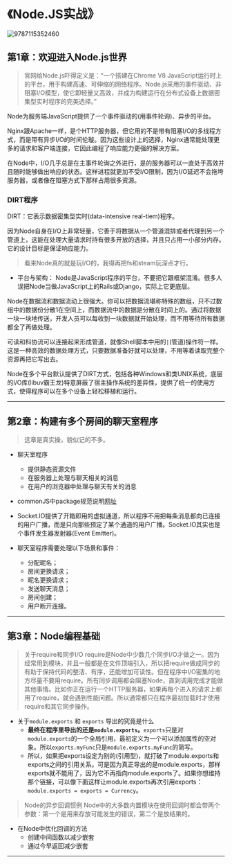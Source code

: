 # 《Node.JS实战》

![9787115352460](/books/9787115352460.jpg)

## 第1章：欢迎进入Node.js世界

> 官网给Node.js吓得定义是：“一个搭建在Chrome V8 JavaScript运行时上的平台，用于构建高速、可伸缩的网络程序。Node.js采用的事件驱动、非阻塞I/O模型，使它即轻量又高效，并成为构建运行在分布式设备上数据密集型实时程序的完美选择。”
 
 Node为服务端JavaScript提供了一个事件驱动的(用事件轮询)、异步的平台。
 
 Nginx跟Apache一样，是个HTTP服务器，但它用的不是带有阻塞I/O的多线程方式，而是带有异步I/O的时间伦璇。因为这些设计上的选择，Nginx通常能处理更多的请求和客户端连接，它因此编程了响应能力更强的解决方案。
 
 在Node中，I/O几乎总是在主事件轮询之外进行，是的服务器可以一直处于高效并且随时能够做出响应的状态。这样进程就更加不受I/O限制，因为I/O延迟不会拖垮服务器，或者像在阻塞方式下那样占用很多资源。
 
 ### DIRT程序
 
 DIRT：它表示数据密集型实时(data-intensive real-tiem)程序。
 
因为Node自身在I/O上非常轻量，它善于将数据从一个管道混排或者代理到另一个管道上，这能在处理大量请求时持有很多开放的选择，并且只占用一小部分内存。它的设计目标是保证响应能力。

> 看来Node真的就是玩I/O的，我得再把fs和steam玩深点才行。

- 平台与架构： Node是JavaScript程序的平台，不要把它跟框架混淆。很多人误把Node当做JavaScript上的Rails或Django，实际上它更底层。

 Node在数据流和数据流动上很强大。你可以把数据流堪称特殊的数组，只不过数组中的数据份分散1在空间上，而数据流中的数据是分散在时间上的。通过将数据一块一块地传送，开发人员可以每收到一块数据就开始处理，而不用等待所有数据都全了再做处理。

可读和科协流可以连接起来形成管道，就像Shell脚本中用的`|`(管道)操作符一样。这是一种高效的数据处理方式，只要数据准备好就可以处理，不用等着读取完整个资源再把它写出去。

Node在多个平台默认提供了DIRT方式，包括各种Windows和类UNIX系统，底层的I/O库(libuv霸王龙)特意屏蔽了宿主操作系统的差异性，提供了统一的使用方式，使得程序可以在多个设备上轻松移植和运行。

----------

## 第2章：构建有多个房间的聊天室程序

> 这章是真实操，貌似记的不多。

- 聊天室程序
  - 提供静态资源文件
  - 在服务器上处理与聊天相关的消息
  - 在用户的浏览器中处理与聊天有关的消息

- commonJS中package规范说明[网址](http://wiki.commonjs.org/wiki/Packages/1.0)

- Socket.IO提供了开箱即用的虚拟通道，所以程序不用把每条消息都向已连接的用户广播，而是只向那些预定了某个通道的用户广播。Socket.IO其实也是个事件发生器发射器(Event Emitter)。

- 聊天室程序需要处理以下场景和事件：
  - 分配昵名；
  - 房间更换请求；
  - 昵名更换请求；
  - 发送聊天消息；
  - 房间创建；
  - 用户断开连接。

----------

## 第3章：Node编程基础

> 关于require和同步I/O
  require是Node中少数几个同步I/O才做之一。因为经常用到模块，并且一般都是在文件顶端引入，所以把require做成同步的有助于保持代码的整洁、有序，还能增加可读性。但在程序中I/O密集的地方尽量不要用require。所有同步调用都会阻塞Node，直到调用完成才能做其他事情。比如你正在运行一个HTTP服务器，如果再每个进入的请求上都用了require，就会遇到性能问题。所以通常都只在程序最初加载时才使用require和其它同步操作。
  
- 关于`module.exports` 和 `exports` 导出的究竟是什么
  - **最终在程序里导出的还是`module.exports`。**`exports`只是对`module.exports`的一个全局引用，最初定义为一个可以添加属性的空对象。所以`exports.myFunc`只是`module.exports.myFunc`的简写。
  - 所以，如果把exports设定为别的(引用型)，就打破了module.exports和exports之间的引用关系。可是因为真正导出的是module.exports，那样exports就不能用了，因为它不再指向module.exports了。如果你想维持那个链接，可以像下面这样让module.exports再次引用exports：`module.exports = exports = Currency`。

> Node的异步回调惯例
  Node中的大多数内置模块在使用回调时都会带两个参数：第一个是用来存放可能发生的错误，第二个是放结果的。
  
- 在Node中优化回调的方法
  - 创建中间函数以减少嵌套
  - 通过今早返回减少嵌套


----------
